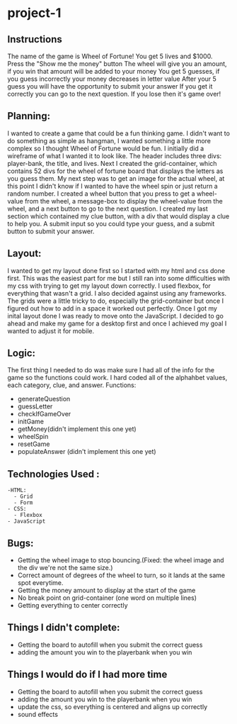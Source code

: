 # project-1

## Instructions
  The name of the game is Wheel of Fortune!
  You get 5 lives and $1000. 
  Press the "Show me the money" button 
  The wheel will give you an amount, if you win that amount will be added to your money
  You get 5 guesses, if you guess incorrectly your money decreases in letter value 
  After your 5 guess you will have the opportunity to submit your answer
  If you get it correctly you can go to the next question.
  If you lose then it's game over!

## Planning:

I wanted to create a game that could be a fun thinking game. I didn't want to do something as simple as hangman, I wanted something a little more complex so I thought Wheel of Fortune would be fun. I initially did a wireframe of what I wanted it to look like. The header includes three divs: player-bank, the title, and lives. Next I created the grid-container, which contains 52 divs for the wheel of fortune board that displays the letters as you guess them. My next step was to get an image for the actual wheel, at this point I didn't know if I wanted to have the wheel spin or just return a random number. I created a wheel button that you press to get a wheel-value from the wheel, a message-box to display the wheel-value from the wheel, and a next button to go to the next question. I created my last section which contained my clue button, with a div that would display a clue to help you. A submit input so you could type your guess, and a submit button to submit your answer.

## Layout: 

I wanted to get my layout done first so I started with my html and css done first. This was the easiest part for me but I still ran into some difficulties with my css with trying to get my layout down correctly. I used flexbox, for everything that wasn't a grid. I also decided against using any frameworks. The grids were a little tricky to do, especially the grid-container but once I figured out how to add in a space it worked out perfectly. Once I got my inital layout done I was ready to move onto the JavaScript. I decided to go ahead and make my game for a desktop first and once I achieved my goal I wanted to adjust it for mobile.

## Logic:

The first thing I needed to do was make sure I had all of the info for the game so the functions could work. I hard coded all of the alphahbet values, each category, clue, and answer.
Functions: 
  - generateQuestion
  - guessLetter
  - checkIfGameOver
  - initGame
  - getMoney(didn't implement this one yet)
  - wheelSpin
  - resetGame
  - populateAnswer (didn't implement this one yet)
  
  ## Technologies Used :
    -HTML:
      - Grid
      - Form
    - CSS:
      - Flexbox
    - JavaScript


## Bugs: 

- Getting the wheel image to stop bouncing.(Fixed: the wheel image and the div we're not the same size.)
- Correct amount of degrees of the wheel to turn, so it lands at the same spot everytime.
- Getting the money amount to display at the start of the game 
- No break point on grid-container (one word on multiple lines)
- Getting everything to center correctly

## Things I didn't complete:

- Getting the board to autofill when you submit the correct guess
- adding the amount you win to the playerbank when you win

## Things I would do if I had more time

- Getting the board to autofill when you submit the correct guess
- adding the amount you win to the playerbank when you win
- update the css, so everything is centered and aligns up correctly
- sound effects
